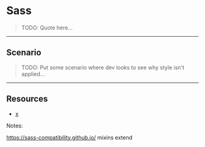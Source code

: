 # Sass
<!-- .slide: data-state="backEndBrian juniorJacob" -->

> TODO: Quote here...

------

## Scenario

> TODO: Put some scenario where dev looks to see why style isn't applied...

------

## Resources
<!-- .slide: data-state="backEndBrian juniorJacob midLevelMelissa" -->

* [x](#)

Notes:

https://sass-compatibility.github.io/
mixins
extend
